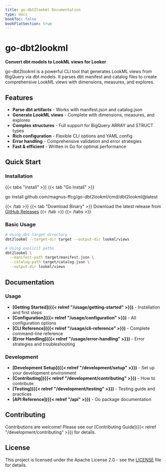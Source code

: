 ```yaml
---
title: go-dbt2lookml Documentation
type: docs
bookToc: false
bookFlatSection: true
---
```


# go-dbt2lookml

**Convert dbt models to LookML views for Looker**

go-dbt2lookml is a powerful CLI tool that generates LookML views from BigQuery via dbt models. It parses dbt manifest and catalog files to create comprehensive LookML views with dimensions, measures, and explores.

## Features

- **Parse dbt artifacts** - Works with manifest.json and catalog.json
- **Generate LookML views** - Complete with dimensions, measures, and explores
- **Complex structures** - Full support for BigQuery ARRAY and STRUCT types
- **Rich configuration** - Flexible CLI options and YAML config
- **Error handling** - Comprehensive validation and error strategies
- **Fast & efficient** - Written in Go for optimal performance

## Quick Start

### Installation

{{< tabs "install" >}}
{{< tab "Go Install" >}}

go install github.com/magnus-ffcg/go-dbt2lookml/cmd/dbt2lookml@latest

{{< /tab >}}
{{< tab "Download Binary" >}}
Download the latest release from [GitHub Releases](https://github.com/magnus-ffcg/go-dbt2lookml/releases)
{{< /tab >}}
{{< /tabs >}}

### Basic Usage

```bash
# Using dbt target directory
dbt2lookml --target-dir target --output-dir lookml/views

# Using explicit paths
dbt2lookml \
  --manifest-path target/manifest.json \
  --catalog-path target/catalog.json \
  --output-dir lookml/views
```

## Documentation

### Usage
- **[Getting Started]({{< relref "/usage/getting-started" >}})** - Installation and first steps
- **[Configuration]({{< relref "/usage/configuration" >}})** - All configuration options
- **[CLI Reference]({{< relref "/usage/cli-reference" >}})** - Complete command-line reference
- **[Error Handling]({{< relref "/usage/error-handling" >}})** - Error strategies and troubleshooting

### Development
- **[Development Setup]({{< relref "/development/setup" >}})** - Set up your development environment
- **[Contributing]({{< relref "/development/contributing" >}})** - How to contribute
- **[Testing]({{< relref "/development/testing" >}})** - Testing guide and practices
- **[API Reference]({{< relref "/api" >}})** - Go package documentation

## Contributing

Contributions are welcome! Please see our [Contributing Guide]({{< relref "/development/contributing" >}}) for details.

## License

This project is licensed under the Apache License 2.0 - see the [LICENSE](https://github.com/magnus-ffcg/go-dbt2lookml/blob/main/LICENSE) file for details.
